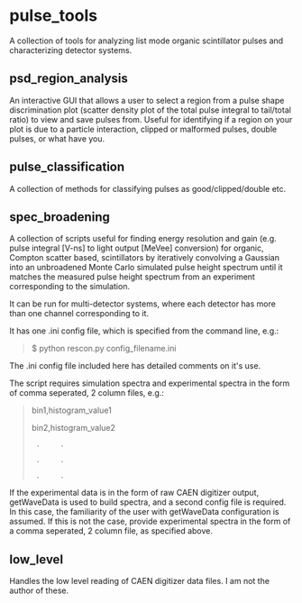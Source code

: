 # pulse_tools
A collection of tools for analyzing list mode organic scintillator pulses and characterizing detector systems. 
## psd_region_analysis
An interactive GUI that allows a user to select a region from a pulse shape discrimination plot (scatter density plot of the total pulse integral to tail/total ratio) to view and save pulses from. 
Useful for identifying if a region on your plot is due to a particle interaction, clipped or malformed pulses, double pulses, or what have you.
## pulse_classification
A collection of methods for classifying pulses as good/clipped/double etc.
## spec_broadening
A collection of scripts useful for finding energy resolution and gain (e.g. pulse integral [V-ns] to light output [MeVee] conversion) 
for organic, Compton scatter based, scintillators by iteratively convolving 
a Gaussian into an unbroadened Monte Carlo simulated pulse height spectrum until
it matches the measured pulse height spectrum from an experiment corresponding to the simulation.

It can be run for multi-detector systems, where each detector has more than one channel corresponding to it.

It has one .ini config file, which is specified from the command line, e.g.:

>   $ python rescon.py config_filename.ini

The .ini config file included here has detailed comments on it's use.

The script requires simulation spectra and experimental spectra in the form of comma seperated, 2 column files, e.g.:


>   bin1,histogram_value1
>
>   bin2,histogram_value2
>
>      .     .
>
>      .     .
>
>      .     .


If the experimental data is in the form of raw CAEN digitizer output, getWaveData is used to build spectra,
and a second config file is required. In this case, the familiarity of the user with getWaveData configuration
is assumed. If this is not the case, provide experimental spectra in the form of a comma seperated, 2 column file, 
as specified above.
## low_level
Handles the low level reading of CAEN digitizer data files. I am not the author of these.
